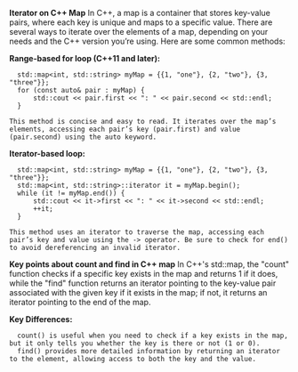 **Iterator on C++ Map**
In C++, a map is a container that stores key-value pairs, where each key is unique and maps to a specific value. There are several ways to iterate over the elements of a map, depending on your needs and the C++ version you’re using. Here are some common methods:

**Range-based for loop (C++11 and later):**

      std::map<int, std::string> myMap = {{1, "one"}, {2, "two"}, {3, "three"}};
      for (const auto& pair : myMap) {
          std::cout << pair.first << ": " << pair.second << std::endl;
      }

    This method is concise and easy to read. It iterates over the map’s elements, accessing each pair’s key (pair.first) and value (pair.second) using the auto keyword.

**Iterator-based loop:**

      std::map<int, std::string> myMap = {{1, "one"}, {2, "two"}, {3, "three"}};
      std::map<int, std::string>::iterator it = myMap.begin();
      while (it != myMap.end()) {
          std::cout << it->first << ": " << it->second << std::endl;
          ++it;
      }

    This method uses an iterator to traverse the map, accessing each pair’s key and value using the -> operator. Be sure to check for end() to avoid dereferencing an invalid iterator.

**Key points about count and find in C++ map**
In C++'s std::map, the "count" function checks if a specific key exists in the map and returns 1 if it does, while the "find" function returns an iterator pointing to the key-value pair associated with the given key if it exists in the map; if not, it returns an iterator pointing to the end of the map.

**Key Differences:**

      count() is useful when you need to check if a key exists in the map, but it only tells you whether the key is there or not (1 or 0).
      find() provides more detailed information by returning an iterator to the element, allowing access to both the key and the value.
